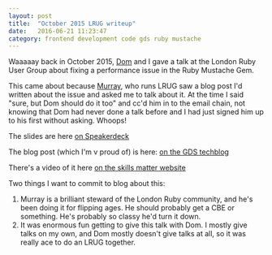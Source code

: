 ```yaml
---
layout: post
title:  "October 2015 LRUG writeup"
date:   2016-06-21 11:23:47
category: frontend development code gds ruby mustache
---
```

Waaaaay back in October 2015, [Dom](https://twitter.com/evilstreak) and I gave a talk at the London Ruby User Group about fixing a performance issue in the Ruby Mustache Gem.

This came about because [Murray](https://twitter.com/hlame), who runs LRUG saw a blog post I'd written about the issue and asked me to talk about it. At the time I said "sure, but Dom should do it too" and cc'd him in to the email chain, not knowing that Dom had never done a talk before and I had just signed him up to his first without asking. Whoops!

The slides are here [on Speakerdeck](https://speakerdeck.com/evilstreak/fixing-a-performance-issue-with-the-mustache-gem)

The blog post (which I'm v proud of) is here: [on the GDS techblog](https://gdstechnology.blog.gov.uk/2015/06/09/major-performance-issue-with-mustache-and-partials/)

There's a video of it here [on the skills matter website](https://skillsmatter.com/skillscasts/6598-debugging-and-fixing-performance-issues-with-the-mustache-gem-and-partials)

Two things I want to commit to blog about this:

1. Murray is a brilliant steward of the London Ruby community, and he's been doing it for flipping ages. He should probably get a CBE or something. He's probably so classy he'd turn it down.
2. It was enormous fun getting to give this talk with Dom. I mostly give talks on my own, and Dom mostly doesn't give talks at all, so it was really ace to do an LRUG together.
